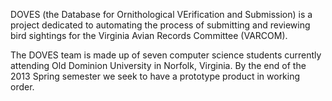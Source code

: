 DOVES (the Database for Ornithological VErification and Submission) is a project dedicated to automating the process of submitting and reviewing bird sightings for the Virginia Avian Records Committee (VARCOM).

The DOVES team is made up of seven computer science students currently attending Old Dominion University in Norfolk, Virginia.  By the end of the 2013 Spring semester we seek to have a prototype product in working order.
